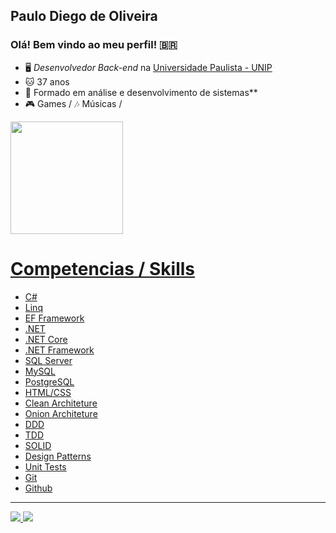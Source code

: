 ## Paulo Diego de Oliveira

### Olá! Bem vindo ao meu perfil! 🇧🇷

- 🖥️ *Desenvolvedor Back-end* na [Universidade Paulista - UNIP](https://www.unip.br/)
- 🐱 37 anos
- 👾 Formado em análise e desenvolvimento de sistemas**
- 🎮 Games / 🎶 Músicas /

<div>
  <a href="https://github.com/PauloDiegoDeOliveira">
  <img height="180em" src="https://github-readme-stats.vercel.app/api?username=HenriqueFickert&show_icons=true&theme=tokyonight&include_all_commits=true&count_private=true"/>
  <!-- <img height="180em" src="https://github-readme-stats.vercel.app/api/top-langs/?username=HenriqueFickert&layout=default&langs_count=7&theme=tokyonight"/> -->
</div>

 # Competencias / Skills
- C#
- Linq
- EF Framework
- .NET
- .NET Core
- .NET Framework
- SQL Server
- MySQL
- PostgreSQL
- HTML/CSS
- Clean Architeture
- Onion Architeture 
- DDD
- TDD
- SOLID
- Design Patterns
- Unit Tests
- Git
- Github
  
 <hr>
  
<div>
  <a href="https://www.instagram.com/paulodiegooliveira/" target="_blank"><img src="https://img.shields.io/badge/-Instagram-%23E4405F?style=for-the-badge&logo=instagram&logoColor=white" target="_blank">
  </a>
  <a href="https://www.linkedin.com/in/paulodiegodeoliveira" target="_blank"><img src="https://img.shields.io/badge/-LinkedIn-%230077B5?style=for-the-badge&logo=linkedin&logoColor=white"          target="_blank">
  </a> 
</div
